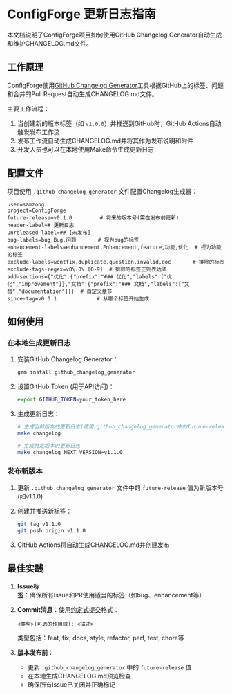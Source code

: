 # ConfigForge 更新日志指南

本文档说明了ConfigForge项目如何使用GitHub Changelog Generator自动生成和维护CHANGELOG.md文件。

## 工作原理

ConfigForge使用[GitHub Changelog Generator](https://github.com/github-changelog-generator/github-changelog-generator)工具根据GitHub上的标签、问题和合并的Pull Request自动生成CHANGELOG.md文件。

主要工作流程：

1. 当创建新的版本标签（如 `v1.0.0`）并推送到GitHub时，GitHub Actions自动触发发布工作流
2. 发布工作流自动生成CHANGELOG.md并将其作为发布说明和附件
3. 开发人员也可以在本地使用Make命令生成更新日志

## 配置文件

项目使用 `.github_changelog_generator` 文件配置Changelog生成器：

```
user=samzong
project=ConfigForge
future-release=v0.1.0         # 将来的版本号(需在发布前更新)
header-label=# 更新日志
unreleased-label=## [未发布]
bug-labels=bug,Bug,问题       # 视为bug的标签
enhancement-labels=enhancement,Enhancement,feature,功能,优化  # 视为功能的标签
exclude-labels=wontfix,duplicate,question,invalid,doc       # 排除的标签
exclude-tags-regex=v0\.0\.[0-9]  # 排除的标签正则表达式
add-sections={"优化":{"prefix":"### 优化","labels":["优化","improvement"]},"文档":{"prefix":"### 文档","labels":["文档","documentation"]}}  # 自定义章节
since-tag=v0.0.1             # 从哪个标签开始生成
```

## 如何使用

### 在本地生成更新日志

1. 安装GitHub Changelog Generator：
   ```bash
   gem install github_changelog_generator
   ```

2. 设置GitHub Token (用于API访问)：
   ```bash
   export GITHUB_TOKEN=your_token_here
   ```

3. 生成更新日志：
   ```bash
   # 生成当前版本的更新日志(使用.github_changelog_generator中的future-release)
   make changelog
   
   # 生成特定版本的更新日志
   make changelog NEXT_VERSION=v1.1.0
   ```

### 发布新版本

1. 更新 `.github_changelog_generator` 文件中的 `future-release` 值为新版本号(如v1.1.0)

2. 创建并推送新标签：
   ```bash
   git tag v1.1.0
   git push origin v1.1.0
   ```

3. GitHub Actions将自动生成CHANGELOG.md并创建发布

## 最佳实践

1. **Issue标签**：确保所有Issue和PR使用适当的标签（如bug、enhancement等）
   
2. **Commit消息**：使用[约定式提交](https://www.conventionalcommits.org/zh-hans/v1.0.0/)格式：
   ```
   <类型>[可选的作用域]: <描述>
   ```
   类型包括：feat, fix, docs, style, refactor, perf, test, chore等

3. **版本发布前**：
   - 更新 `.github_changelog_generator` 中的 `future-release` 值
   - 在本地生成CHANGELOG.md预览检查
   - 确保所有Issue已关闭并正确标记 